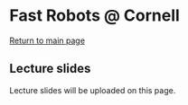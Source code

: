 # Fast Robots @ Cornell

[Return to main page](../index.md)

## Lecture slides 

Lecture slides will be uploaded on this page.

<!-- * [Lecture 1 - Intro](./FastRobots-1-Intro.pdf)
* [Lecture 2 - Transformation Matrices]
* [Lecture 3 - Sensors I]
* [Lecture 4 - Sensors II / IMU], [code](./Lecture4-IMU.ino)
* [Lecture 5 - EMI and Wiring], [worksheet]
* [Lecture 6 - Batteries and Actuators]
* [Lecture 7 - PID control](./FastRobots-7-PID(2022).pdf)
* [Lecture 8 - PID control, continued], [worksheet](https://bit.ly/3LIAxae)
* [Lecture 9 - Linear systems, recap]
* [Lecture 10 - Controllability]
* [Lecture 11 - Controllability/LQR], [Inverted Pendulum Github Repository](https://github.com/bertozzijr/Control_Bootcamp_S_Brunton)
* [Lecture 12 - Probability and Bayes Theorem]
* [Lecture 13 - Observability and Kalman Filters]
* [Lecture 14 - Local Planning and Map Representations]
* [Lecture 15 - Maps, Graph construction and Graph search]
* [Lecture 16 - Markov and Bayes Filter I]
* [Lecture 17 - Motion models]
* [Lecture 18 - Sensor models]
* [Lecture 19 - Bayes Filter II]
* [Lecture 20 - Simulator]
* [Lecture 21 - Particle Filters and intro to SLAM], [Video Lecture from 2023](https://www.youtube.com/watch?v=C0uK62BhDxA)
* [Lecture 22 - Ethics I]
* [Lectures 23 - Ethics II] -->



